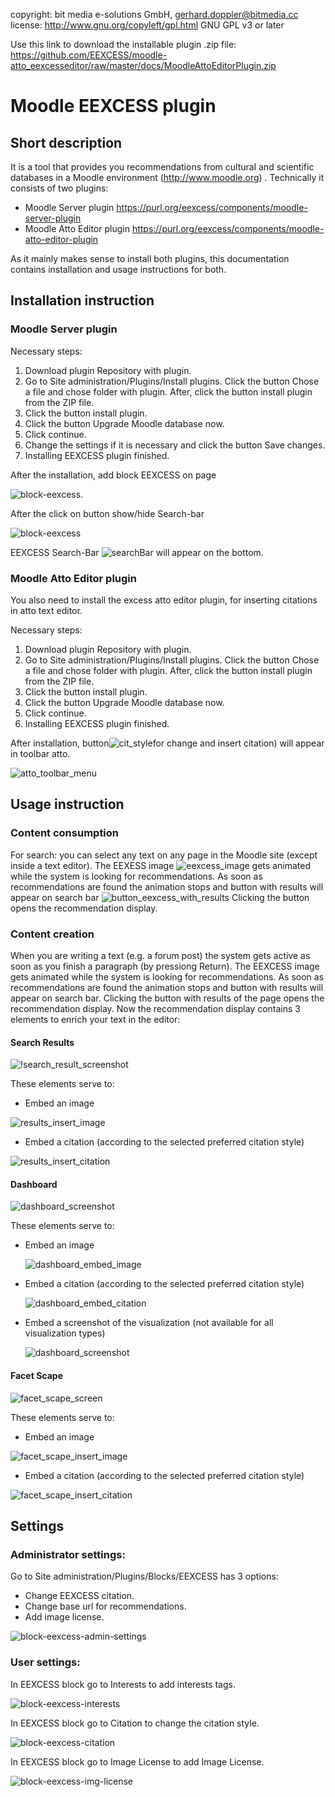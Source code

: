 copyright:   bit media e-solutions GmbH, gerhard.doppler@bitmedia.cc  
license:     http://www.gnu.org/copyleft/gpl.html GNU GPL v3 or later

Use this link to download the installable plugin .zip file: https://github.com/EEXCESS/moodle-atto_eexcesseditor/raw/master/docs/MoodleAttoEditorPlugin.zip

# Moodle EEXCESS plugin
## Short description
It is a tool that provides you recommendations from cultural and scientific databases in a Moodle environment (http://www.moodle.org) .
Technically it consists of two plugins:

* Moodle Server plugin  https://purl.org/eexcess/components/moodle-server-plugin
* Moodle Atto Editor plugin https://purl.org/eexcess/components/moodle-atto-editor-plugin

As it mainly makes sense to install both plugins, this documentation contains installation and usage instructions for both.

## Installation instruction
### Moodle Server plugin
Necessary steps:

1. Download plugin Repository with plugin.
2. Go to Site administration/Plugins/Install plugins. Click the button Chose a file and chose folder with plugin. After, click the button install plugin from the ZIP file.
3. Click the button install plugin.
4. Click the button Upgrade Moodle database now.
5. Click continue.
6. Change the settings if it is necessary and click the button Save changes.
7. Installing EEXCESS plugin finished.


After the installation, add block EEXCESS on page 

![block-eexcess](https://raw.githubusercontent.com/EEXCESS/MoodleServerPlugin/master/docs/block-eexcess.png).


After the click on button show/hide Search-bar

![block-eexcess](https://raw.githubusercontent.com/EEXCESS/MoodleServerPlugin/master/docs/block-eexcess-button.png)

EEXCESS Search-Bar ![searchBar](https://raw.githubusercontent.com/EEXCESS/MoodleServerPlugin/master/docs/searchBar.png)  will appear on the bottom. 


### Moodle Atto Editor plugin
You also need to install the excess atto editor plugin, for inserting citations in atto text editor.

Necessary steps:

1. Download plugin Repository with plugin.
2. Go to Site administration/Plugins/Install plugins. Click the button Chose a file and chose folder with plugin. After, click the button install plugin from the ZIP file.
3. Click the button install plugin.
4. Click the button Upgrade Moodle database now.
5. Click continue.
6. Installing EEXCESS plugin finished.

After installation, button![cit_style](https://raw.githubusercontent.com/EEXCESS/MoodleServerPlugin/master/docs/atto_toolbar_menu_select_cit_style.png)for change and insert citation) will appear in toolbar atto.

![atto_toolbar_menu](https://raw.githubusercontent.com/EEXCESS/MoodleServerPlugin/master/docs/button-change-cit-style.png)

## Usage instruction
### Content consumption
For search: you can select any text on any page in the Moodle site (except inside a text editor). The EEXESS image ![eexcess_image](https://raw.githubusercontent.com/EEXCESS/MoodleServerPlugin/master/docs/eexcess-image1.png) gets animated while the system is looking for recommendations. As soon as recommendations are found the animation stops and button with results will appear on search bar ![button_eexcess_with_results](https://raw.githubusercontent.com/EEXCESS/MoodleServerPlugin/master/docs/searchBar-results.png) Clicking the button opens the recommendation display.
### Content creation
When you are writing a text (e.g. a forum post) the system gets active as soon as you finish a paragraph (by pressiong Return). The EEXCESS image gets animated while the system is looking for recommendations. As soon as recommendations are found the animation stops and button with results will appear on search bar.
Clicking the button with results of the page opens the recommendation display. 
Now the recommendation display contains 3 elements to enrich your text in the editor:

#### Search Results
![!search_result_screenshot](https://raw.githubusercontent.com/EEXCESS/MoodleServerPlugin/master/docs/searchBar-results-enrich-text1.png)

These elements serve to:

* Embed an image

 ![results_insert_image](https://raw.githubusercontent.com/EEXCESS/MoodleServerPlugin/master/docs/searchBar-results-insert-image.png)
* Embed a citation (according to the selected preferred citation style)

 ![results_insert_citation](https://raw.githubusercontent.com/EEXCESS/MoodleServerPlugin/master/docs/searchBar-results-insert-citation.png)
#### Dashboard
![dashboard_screenshot](https://raw.githubusercontent.com/EEXCESS/MoodleServerPlugin/master/docs/searchBar-dashboard-enrich-text.png)

These elements serve to:

* Embed an image 
 
  ![dashboard_embed_image](https://raw.githubusercontent.com/EEXCESS/MoodleServerPlugin/master/docs/searchBar-dashboard-insert-image.png)
* Embed a citation (according to the selected preferred citation style)

  ![dashboard_embed_citation](https://raw.githubusercontent.com/EEXCESS/MoodleServerPlugin/master/docs/searchBar-dashboard-insert-citation.png)
* Embed a screenshot of the visualization (not available for all visualization types)
 
  ![dashboard_screenshot](https://raw.githubusercontent.com/EEXCESS/MoodleServerPlugin/master/docs/searchBar-dashboard-enrich-text-insert-screenshot.png)
#### Facet Scape
![facet_scape_screen](https://raw.githubusercontent.com/EEXCESS/MoodleServerPlugin/master/docs/searchBar-facet-scape-enrich-text.png)

These elements serve to:

* Embed an image
 
 ![facet_scape_insert_image](https://raw.githubusercontent.com/EEXCESS/MoodleServerPlugin/master/docs/searchBar-facet-scape-insert-image.png)
* Embed a citation (according to the selected preferred citation style)
 
 ![facet_scape_insert_citation](https://raw.githubusercontent.com/EEXCESS/MoodleServerPlugin/master/docs/searchBar-facet-scape-insert-citation.png)

## Settings
### Administrator settings:
Go to Site administration/Plugins/Blocks/EEXCESS has 3 options:

* Change EEXCESS citation.
* Change base url for recommendations.
* Add image license.

![block-eexcess-admin-settings](https://raw.githubusercontent.com/EEXCESS/MoodleServerPlugin/master/docs/block-eexcess-admin-settings.png)

### User settings:
In EEXCESS block go to Interests to add interests tags.

![block-eexcess-interests](https://raw.githubusercontent.com/EEXCESS/MoodleServerPlugin/master/docs/block-eexcess-user-interests.png)

In EEXCESS block go to Citation to change the citation style.

![block-eexcess-citation](https://raw.githubusercontent.com/EEXCESS/MoodleServerPlugin/master/docs/block-eexcess-user-citation.png)

In EEXCESS block go to Image License to add Image License.

![block-eexcess-img-license](https://raw.githubusercontent.com/EEXCESS/MoodleServerPlugin/master/docs/block-eexcess-user-img-license.png)
